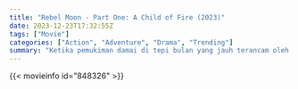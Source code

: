 ```yaml
---
title: "Rebel Moon - Part One: A Child of Fire (2023)"
date: 2023-12-23T17:32:55Z
tags: ["Movie"]
categories: ["Action", "Adventure", "Drama", "Trending"]
summary: "Ketika pemukiman damai di tepi bulan yang jauh terancam oleh pasukan penguasa yang kejam, orang asing misterius yang tinggal di antara penduduk desa menjadi harapan terbaik mereka untuk bertahan hidup."
---
```


<mux-player stream-type="on-demand"
src="https://kp3d-my.sharepoint.com/personal/ryoo_kp3d_onmicrosoft_com/_layouts/15/download.aspx?share=EaX45Y2ogABButxKZP_SYlgBbbi5tbpKqqOE8BzniyuXHg" prefer-playback="mse" controls>

</mux-player>


{{< movieinfo id="848326" >}}

<script src="https://cdn.jsdelivr.net/npm/@mux/mux-player"></script>

 <script type="application/ld+json ">
{
"@context": "https://schema.org/",
"@type": "VideoObject",
"name": "Rebel Moon - Part One: A Child of Fire (2023)",
"contentUrl": "https://stream.mux.com/YSTLgFmLyNgAaPwrDdKr1lmOkBiZ6iX5S02Up1nhRvZo.m3u8",
"thumbnailUrl": "https://www.themoviedb.org/t/p/original/ytj0Lxp9UUnUb7wl323yOvyVl7v.jpg?width=314&fit_mode=preserve&time=25",
"uploadDate": "2023-12-23T17:32:55Z",
}

</script>